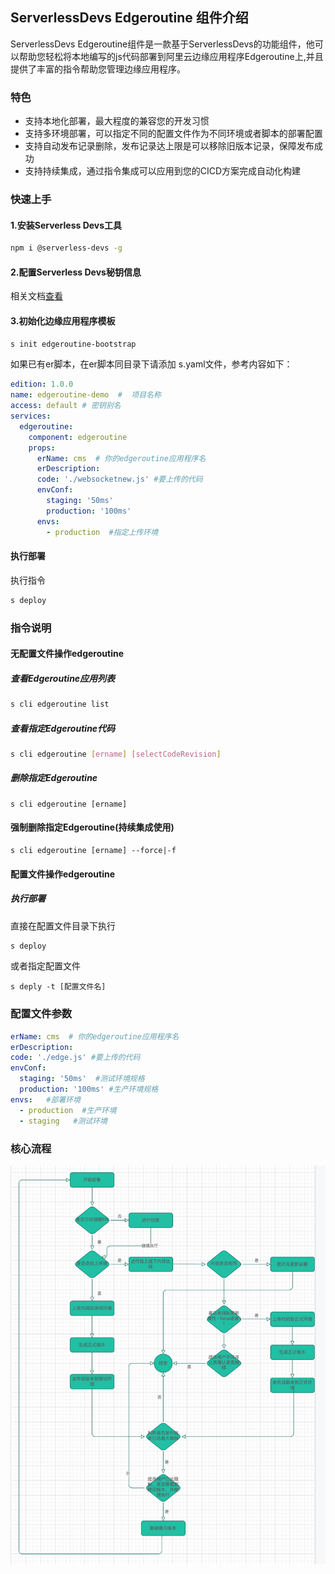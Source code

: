 ## ServerlessDevs Edgeroutine 组件介绍
ServerlessDevs Edgeroutine组件是一款基于ServerlessDevs的功能组件，他可以帮助您轻松将本地编写的js代码部署到阿里云边缘应用程序Edgeroutine上,并且提供了丰富的指令帮助您管理边缘应用程序。

### 特色
+ 支持本地化部署，最大程度的兼容您的开发习惯
+ 支持多环境部署，可以指定不同的配置文件作为不同环境或者脚本的部署配置
+ 支持自动发布记录删除，发布记录达上限是可以移除旧版本记录，保障发布成功
+ 支持持续集成，通过指令集成可以应用到您的CICD方案完成自动化构建

### 快速上手
#### 1.安装Serverless Devs工具
```bash
npm i @serverless-devs -g
```
#### 2.配置Serverless Devs秘钥信息
相关文档[查看](https://docs.serverless-devs.com/serverless-devs/default_provider_config/readme)
#### 3.初始化边缘应用程序模板
```bash
s init edgeroutine-bootstrap
```
如果已有er脚本，在er脚本同目录下请添加 s.yaml文件，参考内容如下：
```yaml
edition: 1.0.0        
name: edgeroutine-demo  #  项目名称
access: default # 密钥别名
services:
  edgeroutine:
    component: edgeroutine 
    props:
      erName: cms  # 你的edgeroutine应用程序名
      erDescription: 
      code: './websocketnew.js' #要上传的代码
      envConf:
        staging: '50ms'
        production: '100ms'
      envs:
        - production  #指定上传环境 

```
#### 执行部署
执行指令
```bash
s deploy
```

### 指令说明
#### 无配置文件操作edgeroutine
##### 查看Edgeroutine应用列表
```bash
s cli edgeroutine list 
```
##### 查看指定Edgeroutine代码
```bash
s cli edgeroutine [ername] [selectCodeRevision]
```

##### 删除指定Edgeroutine
```
s cli edgeroutine [ername]
```
#### 强制删除指定Edgeroutine(持续集成使用)
```
s cli edgeroutine [ername] --force|-f
```
#### 配置文件操作edgeroutine
##### 执行部署
直接在配置文件目录下执行
```bash
s deploy
```
或者指定配置文件
```
s deply -t [配置文件名]
```
### 配置文件参数

```yaml
erName: cms  # 你的edgeroutine应用程序名
erDescription: 
code: './edge.js' #要上传的代码
envConf:
  staging: '50ms'  #测试环境规格
  production: '100ms' #生产环境规格
envs:   #部署环境
  - production  #生产环境
  - staging   #测试环境
```

### 核心流程
![执行流程](./example/process.jpg)


